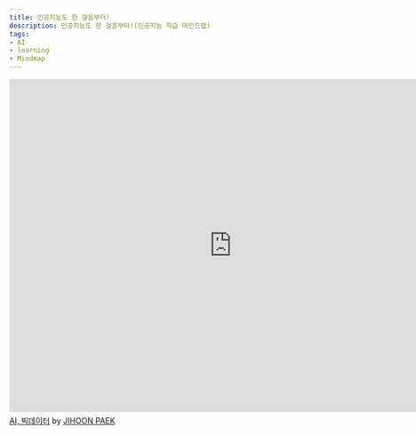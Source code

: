 ```yaml
---
title: 인공지능도 한 걸음부터!
description: 인공지능도 한 걸음부터!(인공지능 학습 마인드맵)
tags:
- AI
- learning
- Mindmap
---
```


<iframe width="800" height="600" frameborder="0" src="https://www.mindmeister.com/maps/public_map_shell/2236059324/ai?width=600&height=400&z=auto" scrolling="no" style="overflow: hidden; margin-bottom: 5px;">지금 사용하고 계신 브라우저는 프레임을 지원하지 않습니다. 마인드마이스터 <a href="https://www.mindmeister.com/2236059324/ai" target="_blank">AI, 빅데이터</a> 참조해주세요.</iframe><div class="mb-5"><a href="https://www.mindmeister.com/2236059324/ai" target="_blank">AI, 빅데이터</a> by <a href="https://www.mindmeister.com/users/channel/38918220" target="_blank">JIHOON PAEK</a></div>